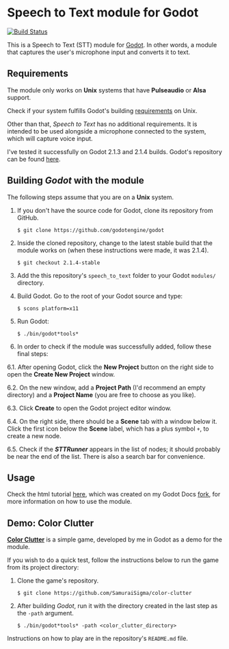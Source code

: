 Speech to Text module for Godot
===============================

[![Build Status](https://travis-ci.org/SamuraiSigma/speech-to-text.svg?branch=master)](https://travis-ci.org/SamuraiSigma/speech-to-text)

This is a Speech to Text (STT) module for [Godot][godot]. In other words, a module
that captures the user's microphone input and converts it to text.

[godot]: https://godotengine.org


Requirements
------------

The module only works on **Unix** systems that have **Pulseaudio** or **Alsa**
support.

Check if your system fulfills Godot's building [requirements][godotUnixReq] on Unix.

Other than that, *Speech to Text* has no additional requirements. It is intended to
be used alongside a microphone connected to the system, which will capture voice
input.

I've tested it successfully on Godot 2.1.3 and 2.1.4 builds. Godot's repository can
be found [here][godotRepo].

[godotUnixReq]: http://docs.godotengine.org/en/stable/development/compiling/compiling_for_x11.html
[godotRepo]: https://github.com/godotengine/godot


Building *Godot* with the module
--------------------------------

The following steps assume that you are on a **Unix** system.

1. If you don't have the source code for Godot, clone its repository from GitHub.

       $ git clone https://github.com/godotengine/godot

2. Inside the cloned repository, change to the latest stable build that the module
   works on (when these instructions were made, it was 2.1.4).

       $ git checkout 2.1.4-stable

3. Add the this repository's `speech_to_text` folder to your Godot `modules/`
   directory.

4. Build Godot. Go to the root of your Godot source and type:

       $ scons platform=x11

5. Run Godot:

       $ ./bin/godot*tools*

6. In order to check if the module was successfully added, follow these final steps:

  6.1. After opening Godot, click the **New Project** button on the right side to
  open the **Create New Project** window.

  6.2. On the new window, add a **Project Path** (I'd recommend an empty directory)
  and a **Project Name** (you are free to choose as you like).

  6.3. Click **Create** to open the Godot project editor window.

  6.4. On the right side, there should be a **Scene** tab with a window below it.
  Click the first icon below the **Scene** label, which has a plus symbol `+`,
  to create a new node.

  6.5. Check if the ***STTRunner*** appears in the list of nodes; it should probably
  be near the end of the list. There is also a search bar for convenience.


Usage
-----

Check the html tutorial [here][sttTutorial], which was created on my Godot Docs
[fork][godotDocsFork], for more information on how to use the module.

[sttTutorial]: https://samuraisigma.github.io/godot-docs/doc/community/tutorials/misc/speech_to_text.html
[godotDocsFork]: https://github.com/SamuraiSigma/godot-docs


Demo: Color Clutter
-------------------

[**Color Clutter**][colorClutterRepo] is a simple game, developed by me in Godot as
a demo for the module.

If you wish to do a quick test, follow the instructions below to run the game from
its project directory:

1. Clone the game's repository.

       $ git clone https://github.com/SamuraiSigma/color-clutter

2. After building *Godot*, run it with the directory created in the last step as the
   `-path` argument.

       $ ./bin/godot*tools* -path <color_clutter_directory>

Instructions on how to play are in the repository's `README.md` file.

[colorClutterRepo]: https://github.com/SamuraiSigma/color-clutter
